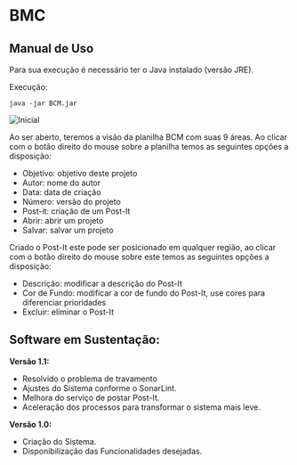 # BMC

## Manual de Uso

Para sua execução é necessário ter o Java instalado (versão JRE). 

Execução:
```
java -jar BCM.jar
```

![Inicial](telaIncial.png) 

Ao ser aberto, teremos a visão da planilha BCM com suas 9 áreas. Ao clicar com o botão direito do mouse sobre a planilha temos as seguintes opções a disposição:

* Objetivo: objetivo deste projeto
* Autor: nome do autor
* Data: data de criação
* Número: versão do projeto
* Post-it: criação de um Post-It
* Abrir: abrir um projeto
* Salvar: salvar um projeto

Criado o Post-It este pode ser posicionado em qualquer região, ao clicar com o botão direito do mouse sobre este temos as seguintes opções a disposição:

* Descrição: modificar a descrição do Post-It
* Cor de Fundo: modificar a cor de fundo do Post-It, use cores para diferenciar prioridades
* Excluir: eliminar o Post-It

## Software em Sustentação:

**Versão 1.1:**
* Resolvido o problema de travamento
* Ajustes do Sistema conforme o SonarLint.
* Melhora do serviço de postar Post-It.
* Aceleração dos processos para transformar o sistema mais leve.

**Versão 1.0:**

* Criação do Sistema.
* Disponibilização das Funcionalidades desejadas.